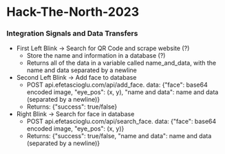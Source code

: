 # Hack-The-North-2023


### Integration Signals and Data Transfers
- First Left Blink -> Search for QR Code and scrape website (?)
    - Store the name and information in a database (?)
    - Returns all of the data in a variable called name_and_data, with the name and data separated by a newline
- Second Left Blink -> Add face to database
    - POST api.efetascioglu.com/api/add_face.  data: {"face": base64 encoded image, "eye_pos": (x, y), "name and data": name and data (separated by a newline)}
    - Returns: {"success": true/false}
- Right Blink -> Search for face in database
    - POST api.efetascioglu.com/api/search_face.  data: {"face": base64 encoded image, "eye_pos": (x, y)}
    - Returns: {"success": true/false, "name and data": name and data (separated by a newline)}